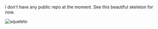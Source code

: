 I don't have any public repo at the moment. See this beautiful skeleton for now.

![squeleto](https://cdn.discordapp.com/attachments/566348370369576965/737515379785728061/1532296132_asadsada.gif)
